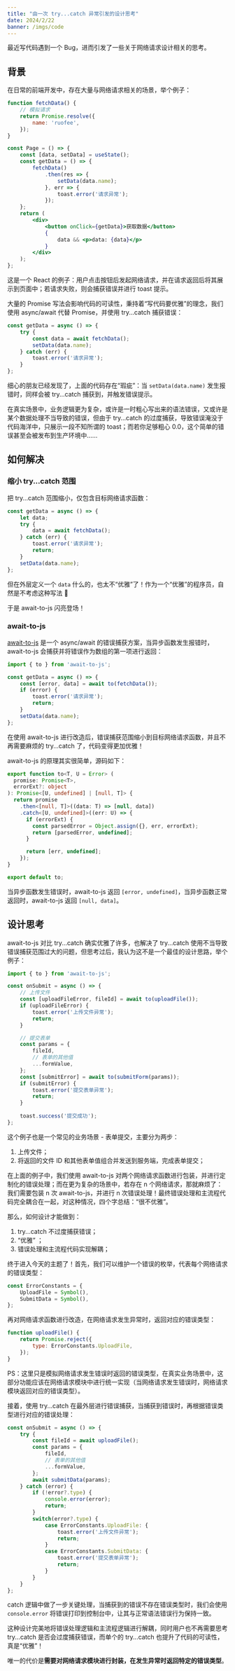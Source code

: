 ```yaml
---
title: "由一次 try...catch 异常引发的设计思考"
date: 2024/2/22
banner: /imgs/code
---
```


最近写代码遇到一个 Bug，进而引发了一些关于网络请求设计相关的思考。

## 背景

在日常的前端开发中，存在大量与网络请求相关的场景，举个例子：

```jsx
function fetchData() {
    // 模拟请求
    return Promise.resolve({
        name: 'ruofee',
    });
}

const Page = () => {
    const [data, setData] = useState();
    const getData = () => {
        fetchData()
            .then(res => {
                setData(data.name);
            }, err => {
                toast.error('请求异常');
            });
    };
    return (
        <div>
            <button onClick={getData}>获取数据</button>
            {
                data && <p>data: {data}</p>
            }
        </div>
    );
};
```

这是一个 React 的例子：用户点击按钮后发起网络请求，并在请求返回后将其展示到页面中；若请求失败，则会捕获错误并进行 toast 提示。

大量的 Promise 写法会影响代码的可读性，秉持着“写代码要优雅”的理念，我们使用 async/await 代替 Promise，并使用 try...catch 捕获错误：

```jsx
const getData = async () => {
    try {
        const data = await fetchData();
        setData(data.name);
    } catch (err) {
        toast.error('请求异常');
    }
};
```

细心的朋友已经发现了，上面的代码存在“瑕疵”：当 `setData(data.name)` 发生报错时，同样会被 try...catch 捕获到，并触发错误提示。

在真实场景中，业务逻辑更为复杂，或许是一时粗心写出来的语法错误，又或许是某个数据处理不当导致的错误，但由于 try...catch 的过度捕获，导致错误淹没于代码海洋中，只展示一段不知所谓的 toast；而若你足够粗心 0.0，这个简单的错误甚至会被发布到生产环境中……

## 如何解决

### 缩小 try...catch 范围

把 try...catch 范围缩小，仅包含目标网络请求函数：

```jsx
const getData = async () => {
    let data;
    try {
        data = await fetchData();
    } catch (err) {
        toast.error('请求异常');
        return;
    }
    setData(data.name);
};
```

但在外层定义一个 `data` 什么的，也太不“优雅”了！作为一个“优雅”的程序员，自然是不考虑这种写法 🐶

于是 await-to-js 闪亮登场！

### await-to-js

[await-to-js](https://github.com/scopsy/await-to-js) 是一个 async/await 的错误捕获方案，当异步函数发生报错时，await-to-js 会捕获并将错误作为数组的第一项进行返回：

```jsx
import { to } from 'await-to-js';

const getData = async () => {
    const [error, data] = await to(fetchData());
    if (error) {
        toast.error('请求异常');
        return;
    }
    setData(data.name);
};
```

在使用 await-to-js 进行改造后，错误捕获范围缩小到目标网络请求函数，并且不再需要麻烦的 try...catch 了，代码变得更加优雅！

await-to-js 的原理其实很简单，源码如下：

```ts
export function to<T, U = Error> (
  promise: Promise<T>,
  errorExt?: object
): Promise<[U, undefined] | [null, T]> {
  return promise
    .then<[null, T]>((data: T) => [null, data])
    .catch<[U, undefined]>((err: U) => {
      if (errorExt) {
        const parsedError = Object.assign({}, err, errorExt);
        return [parsedError, undefined];
      }

      return [err, undefined];
    });
}

export default to;
```

当异步函数发生错误时，await-to-js 返回 `[error, undefined]`，当异步函数正常返回时，await-to-js 返回 `[null, data]`。

## 设计思考

await-to-js 对比 try...catch 确实优雅了许多，也解决了 try...catch 使用不当导致错误捕获范围过大的问题，但思考过后，我认为这不是一个最佳的设计思路，举个例子：

```jsx
import { to } from 'await-to-js';

const onSubmit = async () => {
    // 上传文件
    const [uploadFileError, fileId] = await to(uploadFile());
    if (uploadFileError) {
        toast.error('上传文件异常');
        return;
    }

    // 提交表单
    const params = {
        fileId,
        // 表单的其他值
        ...formValue,
    };
    const [submitError] = await to(submitForm(params));
    if (submitError) {
        toast.error('提交表单异常');
        return;
    }
    
    toast.success('提交成功');
};
```

这个例子也是一个常见的业务场景 - 表单提交，主要分为两步：

1. 上传文件；
2. 将返回的文件 ID 和其他表单值组合并发送到服务端，完成表单提交；

在上面的例子中，我们使用 await-to-js 对两个网络请求函数进行包装，并进行定制化的错误处理；而在更为复杂的场景中，若存在 n 个网络请求，那就麻烦了：我们需要包装 n 次 await-to-js，并进行 n 次错误处理！最终错误处理和主流程代码完全耦合在一起，对这种情况，四个字总结：“很不优雅”。

那么，如何设计才能做到：

1. try...catch 不过度捕获错误；
2. “优雅” ；
3. 错误处理和主流程代码实现解耦；

终于进入今天的主题了！首先，我们可以维护一个错误的枚举，代表每个网络请求的错误类型：

```js
const ErrorConstants = {
    UploadFile = Symbol(),
    SubmitData = Symbol(),
};
```

再对网络请求函数进行改造，在网络请求发生异常时，返回对应的错误类型：

```js
function uploadFile() {
    return Promise.reject({
        type: ErrorConstants.UploadFile,
    });
}
```

PS：这里只是模拟网络请求发生错误时返回的错误类型，在真实业务场景中，这部分功能应该在网络请求模块中进行统一实现（当网络请求发生错误时，网络请求模块返回对应的错误类型）。

接着，使用 try...catch 在最外层进行错误捕获，当捕获到错误时，再根据错误类型进行对应的错误处理：

```js
const onSubmit = async () => {
    try {
        const fileId = await uploadFile();
        const params = {
            fileId,
            // 表单的其他值
            ...formValue,
        };
        await submitData(params);
    } catch (error) {
        if (!error?.type) {
            console.error(error);
            return;
        }
        switch(error?.type) {
            case ErrorConstants.UploadFile: {
                toast.error('上传文件异常');
                return;
            }
            case ErrorConstants.SubmitData: {
                toast.error('提交表单异常');
                return;
            }
        }
    }
};
```

catch 逻辑中做了一步关键处理，当捕获到的错误不存在错误类型时，我们会使用 `console.error` 将错误打印到控制台中，让其与正常语法错误行为保持一致。

这种设计完美地将错误处理逻辑和主流程逻辑进行解耦，同时用户也不再需要思考 try...catch 是否会过度捕获错误，而单个的 try...catch 也提升了代码的可读性，真是“优雅”！

唯一的代价是**需要对网络请求模块进行封装，在发生异常时返回特定的错误类型**。
